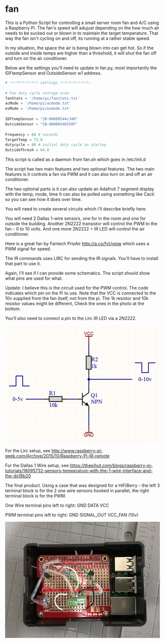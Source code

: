 # fan
This is a Python Script for controlling a small server room fan and A/C using a Raspberry Pi.  The fan's speed will adujust depending on the how much air needs to be sucked out or blown in to maintain the target temperature.  That way the fan isn't cycling on and off, its running at a rather stable speed.  

In my situation, the space the air is being blown into can get hot.  So if the outside and inside temps are higher than a threshold, it will shut the fan off and turn on the air conditioner. 

Below are the settings you'll need to update in fan.py, most importantly the IDFtempSensor and OutsideSensor w1 address. 

```python
# ~*~**~*~*~*~* settings *~*~*~*~*~*~*~

# Fan duty cycle storage area
fanStats = '/home/pi/fanstats.txt'
acMode = '/home/pi/acmode.txt'
esMode = '/home/pi/esmode.txt'
      
IDFtempSensor = "28-00000544c340"
OutsideSensor = "28-00000546550F"

Frequency = 60 # seconds
TargetTemp = 73.0
dutycycle = 80 # initial duty cycle on startup
OutsideThresh = 64.0

```


This script is called as a daemon from fan.sh which goes in /etc/init.d

The script has two main features and two optional features.
The two main features is it controls a fan via PWM and it can also turn on and off an air conditioner. 

The two optional parts is it can also update an Adafruit 7 segment display with the temp, mode, time
It can also be polled using something like Cacti so you can see how it does over time.

You will need to create several circuits which I'll describe briefly here.

You will need 2 Dallas 1-wire sensors, one for in the room and one for outside the building.
Another 2N2222 transistor will control the PWM to the fan - 0 to 10 volts.
And one more 2N2222 + IR LED will control the air conditioner. 

Here is a great fan by Fantech PrioAir http://a.co/fvUypiw which uses a PWM signal for speed.

The IR commands uses LIRC for sending the IR signals.  You'll have to install that part to use it.

Again, I'll see if I can provide some schematics.  The script should show what pins are used for what.

Update:  I believe this is the circuit used for the PWM control.  The code indicates which pin on the Pi to use.  Note that the VCC is connected to the 10v supplied from the fan itself, not from the pi.  The 1k resistor and 10k resistor values might be different, Check the ones in the photo at the bottom.

You'll also need to connect a pin to the Lirc IR LED via a 2N2222.

![title](https://github.com/ntsecrets/fan/blob/master/transistor-circuit.png)

For the Lirc setup, see http://www.raspberry-pi-geek.com/Archive/2015/10/Raspberry-Pi-IR-remote

For the Dallas 1 Wire setup, see https://thepihut.com/blogs/raspberry-pi-tutorials/18095732-sensors-temperature-with-the-1-wire-interface-and-the-ds18b20

The final product. Using a case that was designed for a HiFiBerry - the left 3 terminal block is for the 2 one wire sensors hooked in parallel, the right terminal block is for the PWM.

One Wire terminal pins left to right:  GND  DATA  VCC

PWM terminal pins left to right: GND SIGNAL_OUT VCC_FAN (10v)

![title](https://github.com/ntsecrets/fan/blob/master/fan.jpg)
